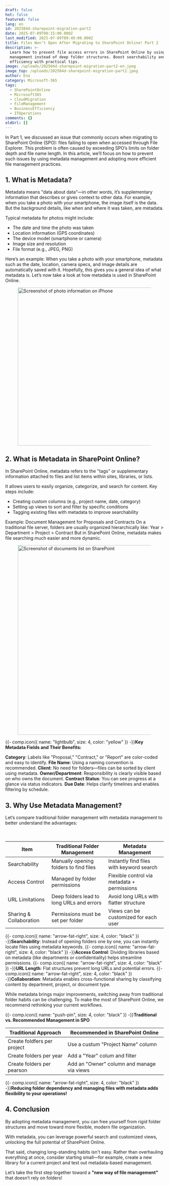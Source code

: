 ```yaml
---
draft: false
hot: false
featured: false
lang: en
id: 202504d-sharepoint-migration-part2
date: 2025-07-09T00:15:00.000Z
last_modified: 2025-07-09T09:49:00.000Z
title: Files Won’t Open After Migrating to SharePoint Online! Part 2
description: >-
  Learn how to prevent file access errors in SharePoint Online by using metadata
  management instead of deep folder structures. Boost searchability and
  efficiency with practical tips. 
image: /uploads/202504d-sharepoint-migration-part2-en.jpeg
image_top: /uploads/202504d-sharepoint-migration-part2.jpeg
author: Ena
category: Microsoft-365
tags:
  - SharePointOnline
  - Microsoft365
  - CloudMigration
  - FileManagement
  - BusinessEfficiency
  - ITOperations
comments: {}
oldUrl: []
---
```

In Part 1, we discussed an issue that commonly occurs when migrating to SharePoint Online (SPO): files failing to open when accessed through File Explorer. This problem is often caused by exceeding SPO’s limits on folder depth and file name length. In this article, we’ll focus on how to prevent such issues by using metadata management and adopting more efficient file management practices. 

<!--more-->

## 1. What is Metadata? 
Metadata means "data about data"—in other words, it’s supplementary information that describes or gives context to other data. 
For example, when you take a photo with your smartphone, the image itself is the data. But the background details, like when and where it was taken, are metadata. 

Typical metadata for photos might include: 
* The date and time the photo was taken 
* Location information (GPS coordinates) 
* The device model (smartphone or camera) 
* Image size and resolution 
* File format (e.g., JPEG, PNG)
  
Here’s an example: 
When you take a photo with your smartphone, metadata such as the date, location, camera specs, and image details are automatically saved with it. 
Hopefully, this gives you a general idea of what metadata is. 
Let’s now take a look at how metadata is used in SharePoint Online.

<figure class="flex flex-col justify-start items-left">
  <img alt="Screenshot of photo information on iPhone" src="/uploads/202504d-sharepoint-migration-part2-1.png" width="500px" transform-images="avif webp png jpeg 500@2">
</figure>

## 2. What is Metadata in SharePoint Online? 
In SharePoint Online, metadata refers to the "tags" or supplementary information attached to files and list items within sites, libraries, or lists. 

It allows users to easily organize, categorize, and search for content. Key steps include:

* Creating custom columns (e.g., project name, date, category) 
* Setting up views to sort and filter by specific conditions 
* Tagging existing files with metadata to improve searchability

Example: Document Management for Proposals and Contracts 
On a traditional file server, folders are usually organized hierarchically like: 
Year > Department > Project > Contract 
But in SharePoint Online, metadata makes file searching much easier and more dynamic.

<figure class="flex flex-col justify-start items-left">
  <img class="shadow-lg rounded-lg" alt="Screenshot of documents list on SharePoint" src="/uploads/202504d-sharepoint-migration-part2-2-en.png" width="600px" transform-images="avif webp png jpeg 600@2">
</figure>

{{- comp.icon({ name: "lightbulb", size: 4, color: "yellow" }) -}}**Key Metadata Fields and Their Benefits:**

**Category**: Labels like "Proposal," "Contract," or "Report" are color-coded and easy to identify. 
**File Name**: Using a naming convention is recommended. 
**Client**: No need for folders—files can be sorted by client using metadata. 
**Owner/Department**: Responsibility is clearly visible based on who owns the document. 
**Contract Status**: You can see progress at a glance via status indicators. 
**Due Date**: Helps clarify timelines and enables filtering by schedule. 

## 3. Why Use Metadata Management? 
Let’s compare traditional folder management with metadata management to better understand the advantages: 
<table class="not-prose w-full text-sm">
  <thead>
    <tr class="bg-blue-100">
      <th>Item</th>
      <th>Traditional Folder Management</th>
      <th>Metadata Management</th>
    </tr>
  </thead>
  <tbody>
    <tr>
      <td>Searchability</td>
      <td>Manually opening folders to find files</td>
      <td>Instantly find files with keyword search</td>
    </tr>
    <tr>
      <td>Access Control</td>
      <td>Managed by folder permissions</td>
      <td>Flexible control via metadata + permissions</td>
    </tr>
    <tr>
      <td>URL Limitations</td>
      <td>Deep folders lead to long URLs and errors</td>
      <td>Avoid long URLs with flatter structure</td>
    </tr>
　　<tr>
      <td>Sharing & Collaboration</td>
      <td>Permissions must be set per folder</td>
      <td>Views can be customized for each user</td>
    </tr>
  </tbody>
</table>

{{- comp.icon({ name: "arrow-fat-right", size: 4, color: "black" }) -}}**Searchability**: Instead of opening folders one by one, you can instantly locate files using metadata keywords. 
{{- comp.icon({ name: "arrow-fat-right", size: 4, color: "black" }) -}}**Access Control**: Dividing libraries based on metadata (like departments or confidentiality) helps streamline permissions. 
{{- comp.icon({ name: "arrow-fat-right", size: 4, color: "black" }) -}}**URL Length**: Flat structures prevent long URLs and potential errors. 
{{- comp.icon({ name: "arrow-fat-right", size: 4, color: "black" }) -}}**Collaboration**: Metadata enables cross-functional sharing by classifying content by department, project, or document type. 

While metadata brings major improvements, switching away from traditional folder habits can be challenging. 
To make the most of SharePoint Online, we recommend rethinking your current workflows.

{{- comp.icon({ name: "push-pin", size: 4, color: "black" }) -}}**Traditional vs. Recommended Management in SPO** 

<table class="not-prose w-full text-sm">
  <thead>
    <tr class="bg-blue-100">
      <th>Traditional Approach</th>
      <th>Recommended in SharePoint Online</th>
    </tr>
  </thead>
  <tbody>
    <tr>
      <td>Create foldfers per project</td>
      <td>Use a custum "Project Name" column</td>
    </tr>
    <tr>
      <td>Create folders per year</td>
      <td>Add a "Year" colum and filter</td>
    </tr>
    <tr>
      <td>Create folders per pearson</td>
      <td>Add an "Owner" column and manage via views</td>
    </tr>
  </tbody>
</table>

{{- comp.icon({ name: "arrow-fat-right", size: 4, color: "black" }) -}}**Reducing folder dependency and managing files with metadata adds flexibility to your operations!**

## 4. Conclusion 
By adopting metadata management, you can free yourself from rigid folder structures and move toward more flexible, modern file organization. 

With metadata, you can leverage powerful search and customized views, unlocking the full potential of SharePoint Online. 

That said, changing long-standing habits isn't easy. Rather than overhauling everything at once, consider starting small—for example, create a new library for a current project and test out metadata-based management. 

Let’s take the first step together toward a **"new way of file management"** that doesn’t rely on folders!
